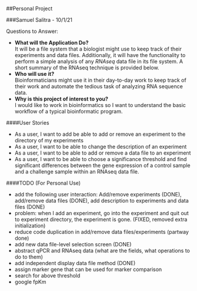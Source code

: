 ##Personal Project

###Samuel Salitra - 10/1/21

Questions to Answer:
- **What will the Application Do?** </br>
It will be a file system that a biologist might use to keep track of their experiments and data files. Additionally, it will have the functionality to perform a simple analysis of any *RNAseq* data file in its file system. A short summary of the RNAseq technique is provided below. 
- **Who will use it?** </br>
Bioinformaticians might use it in their day-to-day work to keep track of their work and automate the tedious task of analyzing RNA sequence data.
- **Why is this project of interest to you?** </br>
I would like to work in bioinformatics so I want to understand the basic workflow of a typical bioinformatic program.

####User Stories

- As a user, I want to add be able to add or remove an experiment to the directory of my experiments
- As a user, I want to be able to change the description of an experiment
- As a user, I want to be able to add or remove a data file to an experiment
- As a user, I want to be able to choose a significance threshold and find significant differences between the gene expression of a control sample and a challenge sample within an RNAseq data file.


####TODO (For Personal Use)

- add the following user interaction: Add/remove experiments (DONE), add/remove data files (DONE), 
add description to experiments and data files (DONE)
- problem: when I add an experiment, go into the experiment and quit out to experiment directory, 
the experiment is gone. (FIXED, removed extra initialization)
- reduce  code duplication in add/remove data files/experiments (partway done)
- add new data file-level selection screen (DONE)
- abstract qPCR and RNAseq data (what are the fields, what operations to do to them)
- add independent display data file method (DONE)
- assign marker gene that can be used for marker comparison
- search for above threshold
- google fpKm


